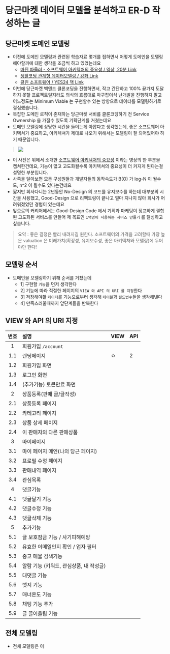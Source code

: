 # 당근마켓 데이터 모델을 분석하고 ER-D 작성하는 글

## 당근마켓 도메인 모델링
- 이전에 도메인 모델링과 관련된 학습자료 몇개를 접하면서 어떻게 도메인을 모델링해야할까에 대한 생각을 조금씩 하고 있었는데요
  - [마틴 파울러 - 소프트웨어 아키텍처의 중요성 / 영상, 20분 Link](https://youtu.be/4E1BHTvhB7Y)
  - [생활코딩 관계형 데이터모델링 / 강좌 Link ](https://opentutorials.org/course/3883)
  - [클린 소프트웨어 / YES24 책 Link ](http://www.yes24.com/Product/Goods/39497990)
- 이번에 당근마켓 백엔드 클론코딩을 진행하면서, 작고 간단하고 100% 끝가지 도달하지 못할 프로젝트일지라도 의식의 흐름대로 마구잡이식 난개발을 진행하지 말고 어느정도는 Minimum Viable 는 구현할수 있는 방향으로 데이터를 모델링하기로 결심했습니다. 
- 복잡한 도메인 로직이 존재하는 당근마켓 서비를 클론코딩하기 전 Service Ownership 을 가질수 있도록 기획단계를 거쳤는데요
- 도메인 모델링에 상당한 시간을 들이는게 아깝다고 생각했는데, 좋은 소프트웨어 아키텍쳐가 중요하고, 아키텍쳐가 제대로 나오기 위해서는 모델링이 잘 되어있어야 하기 때문입니다. 
> ![](https://user-images.githubusercontent.com/31065684/150246437-c19cebc3-c984-4f6d-8768-dfc958972692.png)
- 이 사진은 위에서 소개한 [소프트웨어 아키텍처의 중요성](https://youtu.be/4E1BHTvhB7Y) 이라는 영상의 한 부분을 캡쳐한건데요, 기능이 많고 고도화될수록 아키텍쳐의 중요성이 더 커지게 된다는걸 설명한 부분입니다.
- 사족을 달아보면 모든 구성원들과 개발자들의 동작속도가 B(O) 가 log-N 이 될수도, n^2 이 될수도 있다는건데요
- 짧지만 회사다니는 2년동안 No-Design 의 코드를 유지보수를 하는데 대부분의 시간을 사용했고, Good-Design 으로 리팩토링이 끝나고 얼마 지나지 않아 회사가 어려워졌었던 경험이 있는데요
- 앞으로의 커리어에서는 Good-Design Code 에서 기획과 마케팅이 정교하게 결합된 고도화된 서비스를 만들어 제 목표인 `1억명이 사용하는 서비스 만들기` 를 달성하고 싶습니다. 

> 요약 : 좋은 결정은 빨리 내려지길 원한다. 소프트웨어의 가격을 고려할때 가장 높은 valuation 은 미래가치(확장성, 유지보수성, 좋은 아키텍쳐와 모델링)에 두어야만 한다!

## 모델링 순서
- 도메인을 모델링하기 위해 순서를 거쳤는데
  - 1] 구현할 `기능`을 먼저 생각한다
  - 2] 기능에 따라 적절한 페이지의 `VIEW 와 API 의 URI 를 지정`한다
  - 3] 저장해야할 `데이터`를 기능으로부터 생각해 `테이블`과 `필드변수`들을 생각해낸다
  - 4] 만족스러울때까지 앞단계들을 반복한다

## VIEW 와 API 의 URI 지정


| 번호  | 설명  | VIEW   | API |
|:---------:|:----------|:---------|:---------|
|1 | 회원가입 `/account`                      | | |
|1.1| 랜딩페이지                              |ㅇ | 2|
|1.2| 회원가입 화면                           | | |
|1.3| 로그인 화면                             | | |
|1.4| (추가기능) 토큰만료 화면                | | |
| 2 | 상품등록(판매 글/글작성)                | | |
|2.1| 상품등록 페이지                         | | |
|2.2| 카테고리 페이지                         | | |
|2.3| 상품 상세 페이지                        | | |
|2.4| 이 판매자의 다른 판매상품               | | |
| 3 | 마이페이지                              | | |
|3.1| 마이 페이지 메인(나의 당근 페이지)      | | |
|3.2| 프로필 수정 페이지                      | | |
|3.3| 판매내역 페이지                         | | |
|3.4| 관심목록                                | | |
| 4 | 댓글기능
|4.1| 댓글달기 기능                           | | |
|4.2| 댓글수정 기능                           | | |
|4.3| 댓글삭제 기능                           | | |
| 5 | 추가기능                                | | |
|5.1| 글 보호잠금 기능 / 사기피해예방         | | |
|5.2| 유효한 이메일인지 확인 / 업자 필터      | | |
|5.3| 중고 매물 검색기능                      | | |
|5.4| 알람 기능 (키워드, 관심상품, 내 작성글) | | |
|5.5| 대댓글 기능                             | | |
|5.6| 뱃지 기능                               | | |
|5.7| 매너온도 기능                           | | |
|5.8| 채팅 기능 추가                          | | |
|5.9| 글 끌어올림 기능                        | | |

## 전체 모델링
- 전체 모델링은 이
